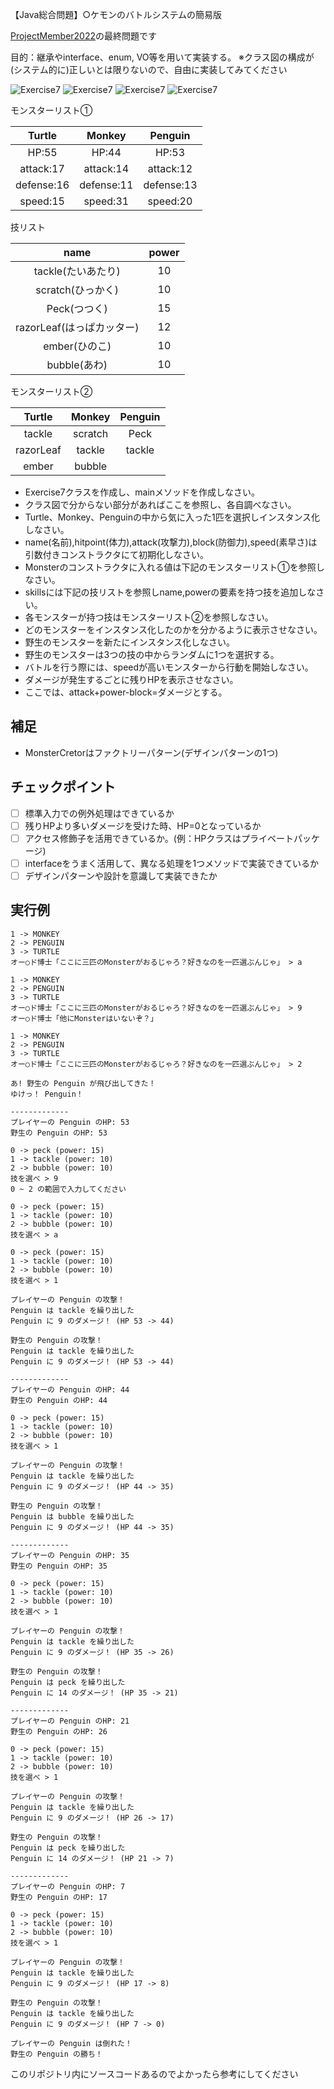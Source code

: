 【Java総合問題】○ケモンのバトルシステムの簡易版

[ProjectMember2022](https://github.com/fujiitomoko/ProjectMember2022Document)の最終問題です

目的：継承やinterface、enum, VO等を用いて実装する。
※クラス図の構成が(システム的に)正しいとは限りないので、自由に実装してみてください

![Exercise7](https://user-images.githubusercontent.com/73931800/198674135-fa6aac32-c2e8-43d5-a044-47364ea81147.png)
![Exercise7](https://user-images.githubusercontent.com/73931800/207304742-97708735-ece0-4928-91f5-39f870b32dab.png)
![Exercise7](https://user-images.githubusercontent.com/73931800/207304891-674cb2bd-b435-406e-93ab-f98a312fa118.png)
![Exercise7](https://user-images.githubusercontent.com/73931800/207305059-53f92553-8292-41e0-b2e6-56b70c83876d.png)

モンスターリスト①

|Turtle|Monkey|Penguin|
|:--:|:--:|:--:|
|HP:55|HP:44|HP:53|
|attack:17|attack:14|attack:12|
|defense:16|defense:11|defense:13|
|speed:15|speed:31|speed:20|

技リスト

|name|power|
|:--:|:--:|
|tackle(たいあたり)|10|
|scratch(ひっかく)|10|
|Peck(つつく)|15|
|razorLeaf(はっぱカッター)|12|
|ember(ひのこ)|10|
|bubble(あわ)|10|

モンスターリスト②

|Turtle|Monkey|Penguin|
|:--:|:--:|:--:|
|tackle|scratch|Peck|
|razorLeaf|tackle|tackle|
|ember	|bubble||

- Exercise7クラスを作成し、mainメソッドを作成しなさい。
- クラス図で分からない部分があればここを参照し、各自調べなさい。
- Turtle、Monkey、Penguinの中から気に入った1匹を選択しインスタンス化しなさい。
- name(名前),hitpoint(体力),attack(攻撃力),block(防御力),speed(素早さ)は引数付きコンストラクタにて初期化しなさい。
- Monsterのコンストラクタに入れる値は下記のモンスターリスト①を参照しなさい。
- skillsには下記の技リストを参照しname,powerの要素を持つ技を追加しなさい。
- 各モンスターが持つ技はモンスターリスト②を参照しなさい。
- どのモンスターをインスタンス化したのかを分かるように表示させなさい。
- 野生のモンスターを新たにインスタンス化しなさい。
- 野生のモンスターは3つの技の中からランダムに1つを選択する。
- バトルを行う際には、speedが高いモンスターから行動を開始しなさい。
- ダメージが発生するごとに残りHPを表示させなさい。
- ここでは、attack+power-block=ダメージとする。

## 補足
- MonsterCretorはファクトリーパターン(デザインパターンの1つ)

## チェックポイント

- [ ] 標準入力での例外処理はできているか
- [ ] 残りHPより多いダメージを受けた時、HP=0となっているか
- [ ] アクセス修飾子を活用できているか。(例：HPクラスはプライベートパッケージ)
- [ ] interfaceをうまく活用して、異なる処理を1つメソッドで実装できているか
- [ ] デザインパターンや設計を意識して実装できたか

## 実行例

```shell
1 -> MONKEY
2 -> PENGUIN
3 -> TURTLE
オー○ド博士「ここに三匹のMonsterがおるじゃろ？好きなのを一匹選ぶんじゃ」 > a

1 -> MONKEY
2 -> PENGUIN
3 -> TURTLE
オー○ド博士「ここに三匹のMonsterがおるじゃろ？好きなのを一匹選ぶんじゃ」 > 9
オー○ド博士「他にMonsterはいないぞ？」

1 -> MONKEY
2 -> PENGUIN
3 -> TURTLE
オー○ド博士「ここに三匹のMonsterがおるじゃろ？好きなのを一匹選ぶんじゃ」 > 2

あ! 野生の Penguin が飛び出してきた！
ゆけっ！ Penguin！

-------------
プレイヤーの Penguin のHP: 53
野生の Penguin のHP: 53

0 -> peck (power: 15)
1 -> tackle (power: 10)
2 -> bubble (power: 10)
技を選べ > 9
0 ~ 2 の範囲で入力してください

0 -> peck (power: 15)
1 -> tackle (power: 10)
2 -> bubble (power: 10)
技を選べ > a

0 -> peck (power: 15)
1 -> tackle (power: 10)
2 -> bubble (power: 10)
技を選べ > 1

プレイヤーの Penguin の攻撃！
Penguin は tackle を繰り出した
Penguin に 9 のダメージ！ (HP 53 -> 44)

野生の Penguin の攻撃！
Penguin は tackle を繰り出した
Penguin に 9 のダメージ！ (HP 53 -> 44)

-------------
プレイヤーの Penguin のHP: 44
野生の Penguin のHP: 44

0 -> peck (power: 15)
1 -> tackle (power: 10)
2 -> bubble (power: 10)
技を選べ > 1

プレイヤーの Penguin の攻撃！
Penguin は tackle を繰り出した
Penguin に 9 のダメージ！ (HP 44 -> 35)

野生の Penguin の攻撃！
Penguin は bubble を繰り出した
Penguin に 9 のダメージ！ (HP 44 -> 35)

-------------
プレイヤーの Penguin のHP: 35
野生の Penguin のHP: 35

0 -> peck (power: 15)
1 -> tackle (power: 10)
2 -> bubble (power: 10)
技を選べ > 1

プレイヤーの Penguin の攻撃！
Penguin は tackle を繰り出した
Penguin に 9 のダメージ！ (HP 35 -> 26)

野生の Penguin の攻撃！
Penguin は peck を繰り出した
Penguin に 14 のダメージ！ (HP 35 -> 21)

-------------
プレイヤーの Penguin のHP: 21
野生の Penguin のHP: 26

0 -> peck (power: 15)
1 -> tackle (power: 10)
2 -> bubble (power: 10)
技を選べ > 1

プレイヤーの Penguin の攻撃！
Penguin は tackle を繰り出した
Penguin に 9 のダメージ！ (HP 26 -> 17)

野生の Penguin の攻撃！
Penguin は peck を繰り出した
Penguin に 14 のダメージ！ (HP 21 -> 7)

-------------
プレイヤーの Penguin のHP: 7
野生の Penguin のHP: 17

0 -> peck (power: 15)
1 -> tackle (power: 10)
2 -> bubble (power: 10)
技を選べ > 1

プレイヤーの Penguin の攻撃！
Penguin は tackle を繰り出した
Penguin に 9 のダメージ！ (HP 17 -> 8)

野生の Penguin の攻撃！
Penguin は tackle を繰り出した
Penguin に 9 のダメージ！ (HP 7 -> 0)

プレイヤーの Penguin は倒れた！
野生の Penguin の勝ち！
```

このリポジトリ内にソースコードあるのでよかったら参考にしてください
